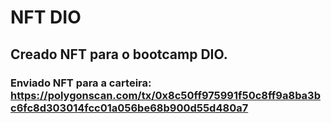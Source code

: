 # NFT DIO

## Creado NFT para o bootcamp DIO.

### Enviado NFT para a carteira: https://polygonscan.com/tx/0x8c50ff975991f50c8ff9a8ba3bc6fc8d303014fcc01a056be68b900d55d480a7
